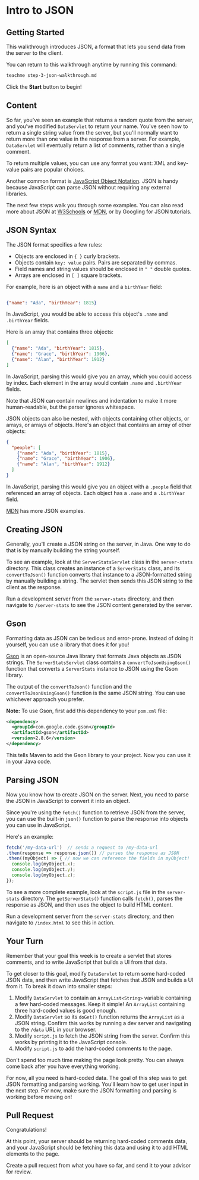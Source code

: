 # Intro to JSON

## Getting Started

This walkthrough introduces JSON, a format that lets you send data from the
server to the client.

You can return to this walkthrough anytime by running this command:

```bash
teachme step-3-json-walkthrough.md
```

Click the **Start** button to begin!

## Content

So far, you've seen an example that returns a random quote from the server, and
you've modified `DataServlet` to return your name. You've seen how to return a
single string value from the server, but you'll normally want to return more
than one value in the response from a server. For example, `DataServlet` will
eventually return a list of comments, rather than a single comment.

To return multiple values, you can use any format you want: XML and key-value
pairs are popular choices.

Another common format is [JavaScript Object Notation](http://www.json.org/).
JSON is handy because JavaScript can parse JSON without requiring any external
libraries.

The next few steps walk you through some examples. You can also read more about
JSON at [W3Schools](https://www.w3schools.com/js/js_json_intro.asp) or
[MDN](https://developer.mozilla.org/en-US/docs/Learn/JavaScript/Objects/JSON),
or by Googling for JSON tutorials.

## JSON Syntax

The JSON format specifies a few rules:

-   Objects are enclosed in `{ }` curly brackets.
-   Objects contain `key: value` pairs. Pairs are separated by commas.
-   Field names and string values should be enclosed in `" "` double quotes.
-   Arrays are enclosed in `[ ]` square brackets.

For example, here is an object with a `name` and a `birthYear` field:

```json

{"name": "Ada", "birthYear": 1815}
```

In JavaScript, you would be able to access this object's `.name` and
`.birthYear` fields.

Here is an array that contains three objects:

```json
[
  {"name": "Ada", "birthYear": 1815},
  {"name": "Grace", "birthYear": 1906},
  {"name": "Alan", "birthYear": 1912}
]
```

In JavaScript, parsing this would give you an array, which you could access by
index. Each element in the array would contain `.name` and `.birthYear` fields.

Note that JSON can contain newlines and indentation to make it more
human-readable, but the parser ignores whitespace.

JSON objects can also be nested, with objects containing other objects, or
arrays, or arrays of objects. Here's an object that contains an array of other
objects:

```json
{
  "people": [
    {"name": "Ada", "birthYear": 1815},
    {"name": "Grace", "birthYear": 1906},
    {"name": "Alan", "birthYear": 1912}
  ]
}
```

In JavaScript, parsing this would give you an object with a `.people` field that
referenced an array of objects. Each object has a `.name` and a `.birthYear` field.

[MDN](https://developer.mozilla.org/en-US/docs/Learn/JavaScript/Objects/JSON) has more JSON examples.

## Creating JSON

Generally, you'll create a JSON string on the server, in Java. One way to do
that is by manually building the string yourself.

To see an example, look at the `ServerStatsServlet` class in the `server-stats`
directory. This class creates an instance of a `ServerStats` class, and its
`convertToJson()` function converts that instance to a JSON-formatted string
by manually building a string. The servlet then sends this JSON string to the
client as the response.

Run a development server from the `server-stats` directory, and then navigate to
`/server-stats` to see the JSON content generated by the server.

## Gson

Formatting data as JSON can be tedious and error-prone. Instead of doing it
yourself, you can use a library that does it for you!

[Gson](https://github.com/google/gson) is an open-source Java library that
formats Java objects as JSON strings. The `ServerStatsServlet` class contains a
`convertToJsonUsingGson()` function that converts a `ServerStats` instance to
JSON using the Gson library.

The output of the `convertToJson()` function and the `convertToJsonUsingGson()`
function is the same JSON string. You can use whichever approach you prefer.

**Note:** To use Gson, first add this dependency to your `pom.xml` file:

```xml
<dependency>
  <groupId>com.google.code.gson</groupId>
  <artifactId>gson</artifactId>
  <version>2.8.6</version>
</dependency>
```

This tells Maven to add the Gson library to your project. Now you can use it in
your Java code.

## Parsing JSON

Now you know how to create JSON on the server. Next, you need to parse the JSON
in JavaScript to convert it into an object.

Since you're using the `fetch()` function to retrieve JSON from the server,
you can use the built-in `json()` function to parse the response into objects
you can use in JavaScript.

Here's an example:

```javascript
fetch('/my-data-url')  // sends a request to /my-data-url
.then(response => response.json()) // parses the response as JSON
.then((myObject) => { // now we can reference the fields in myObject!
  console.log(myObject.x);
  console.log(myObject.y);
  console.log(myObject.z);
});
```

To see a more complete example, look at the `script.js` file in the
`server-stats` directory. The `getServerStats()` function calls `fetch()`,
parses the response as JSON, and then uses the object to build HTML content.

Run a development server from the `server-stats` directory, and then navigate to
`/index.html` to see this in action.

## Your Turn

Remember that your goal this week is to create a servlet that stores comments,
and to write JavaScript that builds a UI from that data.

To get closer to this goal, modify `DataServlet` to return some hard-coded JSON
data, and then write JavaScript that fetches that JSON and builds a UI from it.
To break it down into smaller steps:

1.  Modify `DataServlet` to contain an `ArrayList<String>` variable containing a
    few hard-coded messages. Keep it simple! An `ArrayList` containing three
    hard-coded values is good enough.
2.  Modify `DataServlet` so its `doGet()` function returns the `ArrayList` as a
    JSON string. Confirm this works by running a dev server and navigating to the
    `/data` URL in your browser.
3.  Modify `script.js` to fetch the JSON string from the server. Confirm this
    works by printing it to the JavaScript console.
4.  Modify `script.js` to add the hard-coded comments to the page.

Don't spend too much time making the page look pretty. You can always come back
after you have everything working.

For now, all you need is hard-coded data. The goal of this step was to get JSON
formatting and parsing working. You'll learn how to get user input in the next
step. For now, make sure the JSON formatting and parsing is working before
moving on!

## Pull Request

<walkthrough-conclusion-trophy></walkthrough-conclusion-trophy>

Congratulations!

At this point, your server should be returning hard-coded comments data, and
your JavaScript should be fetching this data and using it to add HTML elements
to the page.

Create a pull request from what you have so far, and send it to your advisor for
review.
